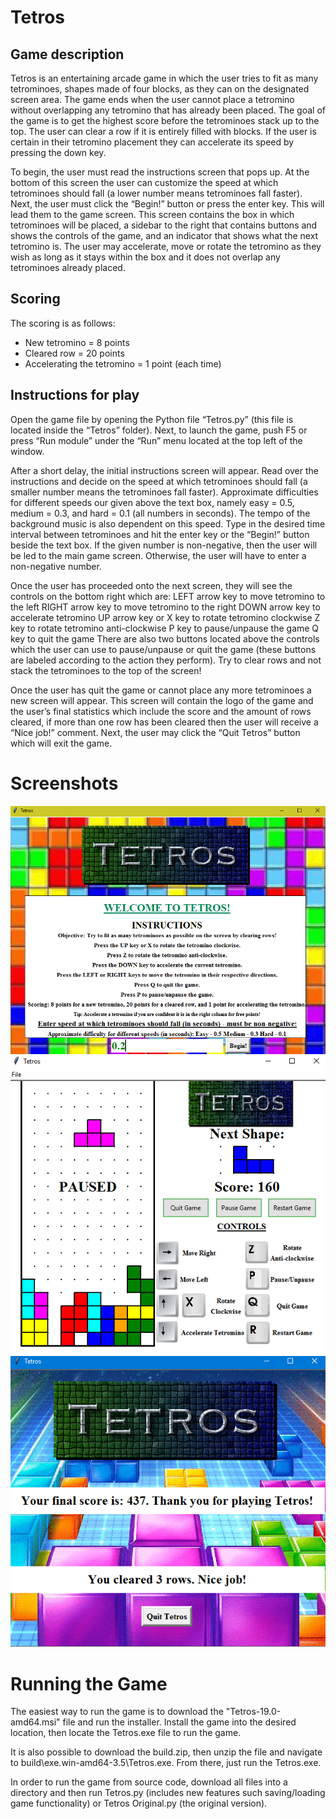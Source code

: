 # Tetros
## Game description
Tetros is an entertaining arcade game in which the user tries to fit as many tetrominoes, shapes made of four blocks, as they can on the designated screen area. The game ends when the user cannot place a tetromino without overlapping any tetromino that has already been placed. The goal of the game is to get the highest score before the tetrominoes stack up to the top. The user can clear a row if it is entirely filled with blocks. If the user is certain in their tetromino placement they can accelerate its speed by pressing the down key.  

To begin, the user must read the instructions screen that pops up. At the bottom of this screen the user can customize the speed at which tetrominoes should fall (a lower number means tetrominoes fall faster). Next, the user must click the “Begin!” button or press the enter key. This will lead them to the game screen. This screen contains the box in which tetrominoes will be placed, a sidebar to the right that contains buttons and shows the controls of the game, and an indicator that shows what the next tetromino is. The user may accelerate, move or rotate the tetromino as they wish as long as it stays within the box and it does not overlap any tetrominoes already placed. 

## Scoring
The scoring is as follows:
* New tetromino = 8 points
* Cleared row = 20 points  
* Accelerating the tetromino = 1 point (each time)

## Instructions for play
Open the game file by opening the Python file “Tetros.py” (this file is located inside the “Tetros” folder). Next, to launch the game, push F5 or press “Run module” under the “Run” menu located at the top left of the window.

After a short delay, the initial instructions screen will appear. Read over the instructions and decide on the speed at which tetrominoes should fall (a smaller number means the tetrominoes fall faster). Approximate difficulties for different speeds our given above the text box, namely easy = 0.5, medium = 0.3, and hard = 0.1 (all numbers in seconds). The tempo of the background music is also dependent on this speed. Type in the desired time interval between tetrominoes and hit the enter key or the “Begin!” button beside the text box. If the given number is non-negative, then the user will be led to the main game screen. Otherwise, the user will have to enter a non-negative number. 

Once the user has proceeded onto the next screen, they will see the controls on the bottom right which are:
LEFT arrow key to move tetromino to the left
RIGHT arrow key to move tetromino to the right 
DOWN arrow key to accelerate tetromino 
UP arrow key or X key to rotate tetromino clockwise
Z key to rotate tetromino anti-clockwise 
P key to pause/unpause the game
Q key to quit the game 
There are also two buttons located above the controls which the user can use to pause/unpause or quit the game (these buttons are labeled according to the action they perform). Try to clear rows and not stack the tetrominoes to the top of the screen! 

Once the user has quit the game or cannot place any more tetrominoes a new screen will appear. This screen will contain the logo of the game and the user’s final statistics which include the score and the amount of rows cleared, if more than one row has been cleared then the user will receive a “Nice job!” comment. Next, the user may click the “Quit Tetros” button which will exit the game.


# Screenshots
![Tetros Entry Screen](/Screenshots/entry.PNG?raw=true "Tetros Entry Screen")
![Tetros Main Interface](/Screenshots/main_interface.PNG?raw=true "Tetros Main Interface")
![Tetros End screen](/Screenshots/end_screen.PNG?raw=true "Tetros End screen")

# Running the Game
The easiest way to run the game is to download the "Tetros-19.0-amd64.msi" file and run the installer. Install the game into the desired location, then locate the Tetros.exe file to run the game.

It is also possible to download the build.zip, then unzip the file and navigate to build\exe.win-amd64-3.5\Tetros.exe. From there, just run the Tetros.exe.

In order to run the game from source code, download all files into a directory and then run Tetros.py (includes new features such saving/loading game functionality) or Tetros Original.py (the original version).
